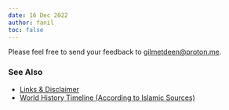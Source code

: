 ```yaml
---
date: 16 Dec 2022
author: fanil
toc: false
---
```


<style>

li p {
	margin-top: 0 !important;
	margin-bottom: 0.3rem !important ;
}

article * {
	text-align: left !important;
}

</style>

Please feel free to send your feedback to <a href="mailto:gilmetdeen@proton.me">gilmetdeen@proton.me</a>.
</br>

### See Also

* [Links & Disclaimer](../wiki/links/)
* [World History Timeline (According to Islamic Sources)](../../islam-wiki)